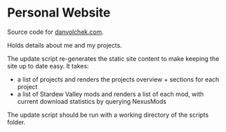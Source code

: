 # Personal Website

Source code for [danvolchek.com](https://danvolchek.com).

Holds details about me and my projects.

The update script re-generates the static site content to make keeping the site up to date easy.
It takes:
 - a list of projects and renders the projects overview + sections for each project
 - a list of Stardew Valley mods and renders a list of each mod, with current download statistics by querying NexusMods

The update script should be run with a working directory of the scripts folder.
